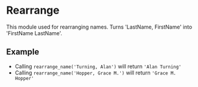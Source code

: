 Rearrange
=========

This module used for rearranging names.
Turns 'LastName, FirstName' into 'FirstName LastName'.

## Example

 * Calling `rearrange_name('Turning, Alan')` will return `'Alan Turning'`
 * Calling `rearrange_name('Hopper, Grace M.')` will return `'Grace M. Hopper'`
